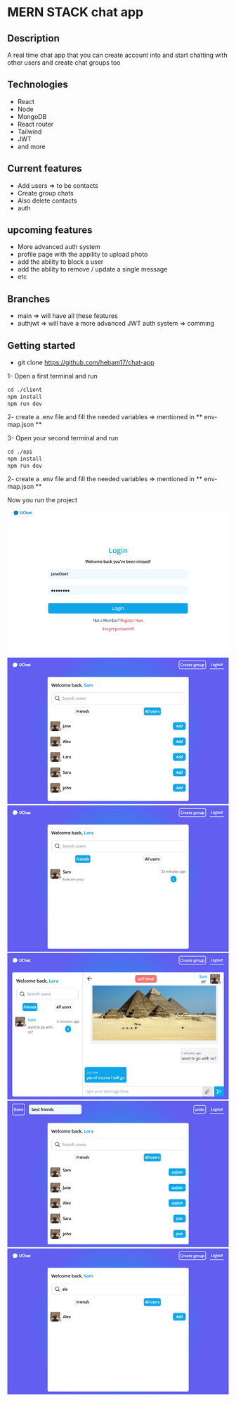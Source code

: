 # MERN STACK chat app

## Description

A real time chat app that you can create account into and start chatting with other users and create chat groups too

## Technologies

- React
- Node
- MongoDB
- React router
- Tailwind
- JWT
- and more

## Current features

- Add users => to be contacts
- Create group chats
- Also delete contacts
- auth

## upcoming features

- More advanced auth system
- profile page with the appility to upload photo
- add the ability to block a user
- add the ability to remove / update a single message
- etc

## Branches

- main => will have all these features
- authjwt => will have a more advanced JWT auth system => comming

## Getting started

- git clone https://github.com/hebam17/chat-app

1- Open a first terminal and run

```
cd ./client
npm install
npm run dev
```

2- create a .env file and fill the needed variables => mentioned in ** env-map.json **

3- Open your second terminal and run

```
cd ./api
npm install
npm run dev
```

2- create a .env file and fill the needed variables => mentioned in ** env-map.json **

Now you run the project

![login-page](./proShots/login-page.png)
![users-list](./proShots/users-list.png)
![contacts](./proShots/contacts.png)
![chat](./proShots/chat.png)
![create-group](./proShots/create-group.png)
![search-user](./proShots/search-user.png)
